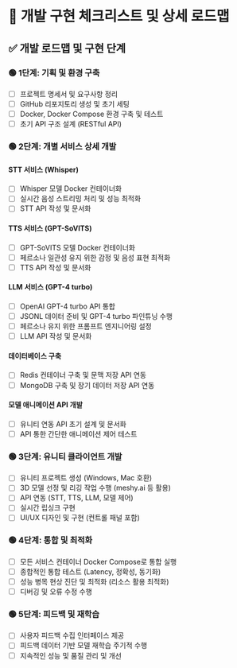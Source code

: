 # 🚀 개발 구현 체크리스트 및 상세 로드맵

## ✅ 개발 로드맵 및 구현 단계

### 🟢 1단계: 기획 및 환경 구축
- [ ] 프로젝트 명세서 및 요구사항 정리
- [ ] GitHub 리포지토리 생성 및 초기 세팅
- [ ] Docker, Docker Compose 환경 구축 및 테스트
- [ ] 초기 API 구조 설계 (RESTful API)

### 🟢 2단계: 개별 서비스 상세 개발
#### STT 서비스 (Whisper)
- [ ] Whisper 모델 Docker 컨테이너화
- [ ] 실시간 음성 스트리밍 처리 및 성능 최적화
- [ ] STT API 작성 및 문서화

#### TTS 서비스 (GPT-SoVITS)
- [ ] GPT-SoVITS 모델 Docker 컨테이너화
- [ ] 페르소나 일관성 유지 위한 감정 및 음성 표현 최적화
- [ ] TTS API 작성 및 문서화

#### LLM 서비스 (GPT-4 turbo)
- [ ] OpenAI GPT-4 turbo API 통합
- [ ] JSONL 데이터 준비 및 GPT-4 turbo 파인튜닝 수행
- [ ] 페르소나 유지 위한 프롬프트 엔지니어링 설정
- [ ] LLM API 작성 및 문서화

#### 데이터베이스 구축
- [ ] Redis 컨테이너 구축 및 문맥 저장 API 연동
- [ ] MongoDB 구축 및 장기 데이터 저장 API 연동

#### 모델 애니메이션 API 개발
- [ ] 유니티 연동 API 초기 설계 및 문서화
- [ ] API 통한 간단한 애니메이션 제어 테스트

### 🟢 3단계: 유니티 클라이언트 개발
- [ ] 유니티 프로젝트 생성 (Windows, Mac 호환)
- [ ] 3D 모델 선정 및 리깅 작업 수행 (meshy.ai 등 활용)
- [ ] API 연동 (STT, TTS, LLM, 모델 제어)
- [ ] 실시간 립싱크 구현
- [ ] UI/UX 디자인 및 구현 (컨트롤 패널 포함)

### 🟢 4단계: 통합 및 최적화
- [ ] 모든 서비스 컨테이너 Docker Compose로 통합 실행
- [ ] 종합적인 통합 테스트 (Latency, 정확성, 동기화)
- [ ] 성능 병목 현상 진단 및 최적화 (리소스 활용 최적화)
- [ ] 디버깅 및 오류 수정 수행

### 🟢 5단계: 피드백 및 재학습
- [ ] 사용자 피드백 수집 인터페이스 제공
- [ ] 피드백 데이터 기반 모델 재학습 주기적 수행
- [ ] 지속적인 성능 및 품질 관리 및 개선